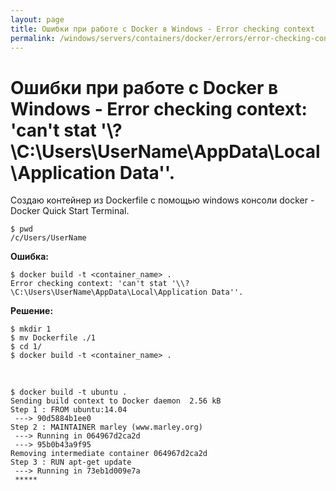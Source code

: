 ```yaml
---
layout: page
title: Ошибки при работе с Docker в Windows - Error checking context
permalink: /windows/servers/containers/docker/errors/error-checking-context/
---
```


# Ошибки при работе с Docker в Windows -  Error checking context: 'can't stat '\\?\C:\Users\UserName\AppData\Local\Application Data''.

Создаю контейнер из Dockerfile с помощью windows консоли docker - Docker Quick Start Terminal.


    $ pwd
    /c/Users/UserName

**Ошибка:**

    $ docker build -t <container_name> .
    Error checking context: 'can't stat '\\?\C:\Users\UserName\AppData\Local\Application Data''.

**Решение:**

    $ mkdir 1
    $ mv Dockerfile ./1
    $ cd 1/
    $ docker build -t <container_name> .

<br/>

    $ docker build -t ubuntu .
    Sending build context to Docker daemon  2.56 kB
    Step 1 : FROM ubuntu:14.04
     ---> 90d5884b1ee0
    Step 2 : MAINTAINER marley (www.marley.org)
     ---> Running in 064967d2ca2d
     ---> 95b0b43a9f95
    Removing intermediate container 064967d2ca2d
    Step 3 : RUN apt-get update
     ---> Running in 73eb1d009e7a
     *****
